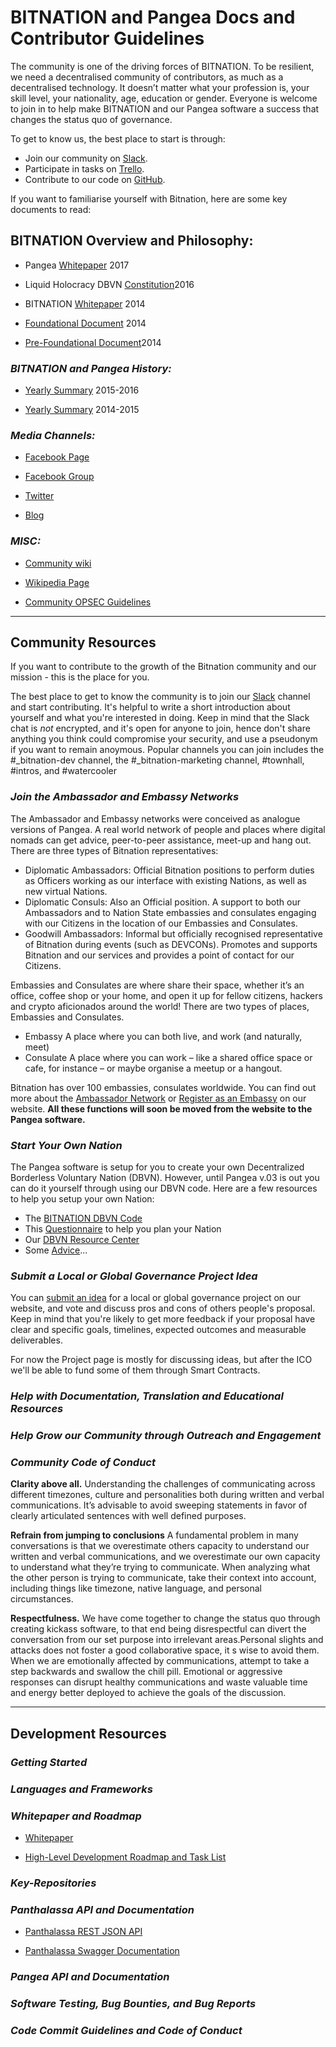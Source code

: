 # BITNATION and Pangea Docs and Contributor Guidelines


The community is one of the driving forces of BITNATION. To be resilient, we need a decentralised community of contributors, as much as a decentralised technology. It doesn’t matter what your profession is, your skill level, your nationality, age, education or gender. Everyone is welcome to join in to help make BITNATION and our Pangea software a success that changes the status quo of governance. 


To get to know us, the best place to start is through:


* Join our community on [Slack](https://bitn.slack.com).
* Participate in tasks on [Trello](https://trello.com/b/rb43zuUn/bitnation-dev).
* Contribute to our code on [GitHub](https://github.com/Bit-Nation).


If you want to familiarise yourself with Bitnation, here are some key documents to read:




## **BITNATION Overview and Philosophy:**


* Pangea [Whitepaper](https://docs.google.com/document/d/1lnbUKaCzy1F3yrI73bMoIOAqK9h5mwtwuA_1z9G2Cqg/edit) 2017

* Liquid Holocracy DBVN [Constitution](https://github.com/Bit-Nation/BITNATION-Constitution)2016

* BITNATION [Whitepaper](https://docs.google.com/document/d/1r_VqWrKQw07E06XAtMv_cZnFyBZma4PFTBJpM5GuzbA/edit) 2014

* [Foundational Document](https://docs.google.com/document/d/16HDB9AABa5rTOVFJj_8VLdOxgMguovLLAMviaTkZ1q4/edit) 2014

* [Pre-Foundational Document](https://blog.bitnation.co/what-is-bitnation-the-googlement/)2014



### **_BITNATION and Pangea History:_** 


* [Yearly Summary](https://steemit.com/introduce-yourself/@bitnation/bitnation-yearly-summary-the-year-of-pangea-by-tarkowski-tempelhof) 2015-2016

* [Yearly Summary](https://medium.com/@susannetarkowskitempelhof/bitnation-year-1-summary-6a1c40b4ee5a) 2014-2015



### **_Media Channels:_**


* [Facebook Page](https://www.facebook.com/Bitnation-Pangea-337620226422880/)

* [Facebook Group](https://www.facebook.com/groups/704796139595313/)

* [Twitter](https://twitter.com/MyBitNation)

* [Blog](https://steemit.com/@bitnation)



### **_MISC:_**



* [Community wiki](https://github.com/Bit-Nation/Pangea-Docs/wiki)

* [Wikipedia Page](https://www.wikiwand.com/en/Bitnation)

* [Community OPSEC Guidelines](https://docs.google.com/document/d/1E9uVmuW9_zhoStrcvkuK-3kg30ec7Qgj3qG4aK7IAic/edit)




-------




## **Community Resources**


If you want to contribute to the growth of the Bitnation community and our mission - this is the place for you.

The best place to get to know the community is to join our [Slack](https://bitn.slack.com) channel and start contributing.
It's helpful to write a short introduction about yourself and what you're interested in doing. Keep in mind that the Slack chat is *not* encrypted, and it's open for anyone to join, hence don't share anything you think could compromise your security, and use a pseudonym if you want to remain anoymous. Popular channels you can join includes the #_bitnation-dev channel, the #_bitnation-marketing channel, #townhall, #intros, and #watercooler



### *_Join the Ambassador and Embassy Networks_* 


The Ambassador and Embassy networks were conceived as analogue versions of Pangea. A real world network of people and places where digital nomads can get advice, peer-to-peer assistance, meet-up and hang out. There are three types of Bitnation representatives:

* Diplomatic Ambassadors: Official Bitnation positions to perform duties as Officers working as our interface with existing Nations, as well as new virtual Nations. 
* Diplomatic Consuls: Also an Official position. A support to both our Ambassadors and to Nation State embassies and consulates engaging with our Citizens in the location of our Embassies and Consulates. 
* Goodwill Ambassadors: Informal but officially recognised representative of Bitnation during events (such as DEVCONs). Promotes and supports Bitnation and our services and provides a point of contact for our Citizens. 

Embassies and Consulates are where share their space, whether it’s an office, coffee shop or your home, and open it up for fellow citizens, hackers and crypto aficionados around the world! There are two types of places, Embassies and Consulates.

* Embassy  A place where you can both live, and work (and naturally, meet)
* Consulate A place where you can work – like a shared office space or cafe, for instance – or maybe organise a meetup or a hangout.

Bitnation has over 100 embassies, consulates worldwide. You can find out more about the [Ambassador Network](https://bitnation.co/ambassador-network/) or [Register as an Embassy](https://bitnation.co/embassy-consulate-directory/) on our website. **All these functions will soon be moved from the website to the Pangea software.**



### *_Start Your Own Nation_*



The Pangea software is setup for you to create your own Decentralized Borderless Voluntary Nation (DBVN). However, until Pangea v.03 is out you can do it yourself through using our DBVN code. Here are a few resources to help you setup your own Nation:

* The [BITNATION DBVN Code](https://github.com/Bit-Nation/BITNATION-Constitution/tree/master/dapp)
* This [Questionnaire](https://s3-us-west-2.amazonaws.com/bitnationfiles/create-your-own-nation.pdf) to help you plan your Nation
* Our [DBVN Resource Center](https://bitnation.co/nations-resources/?la=en)
* Some [Advice](https://steemit.com/blockchain/@bitnation/create-your-own-nation-by-tarkowski-tempelhof)... 



### *_Submit a Local or Global Governance Project Idea_*



You can [submit an idea](https://bitnation.consider.it/?tab=Show%20all) for a local or global governance project on our website, and vote and discuss pros and cons of others people's proposal. Keep in mind that you're likely to get more feedback if your proposal have clear and specific goals, timelines, expected outcomes and measurable deliverables.

For now the Project page is mostly for discussing ideas, but after the ICO we'll be able to fund some of them through Smart Contracts. 



### *_Help with Documentation, Translation and Educational Resources_* 



### *_Help Grow our Community through Outreach and Engagement_*



### *_Community Code of Conduct_*


**Clarity above all.** Understanding the challenges of communicating across different timezones, culture and personalities both during written and verbal communications. It’s advisable to avoid sweeping statements in favor of clearly articulated sentences with well defined purposes. 

**Refrain from jumping to conclusions** A fundamental problem in many conversations is that we overestimate others capacity to understand our written and verbal communications, and we overestimate our own capacity to understand what they’re trying to communicate. When analyzing what the other person is trying to communicate, take their context into account, including things like timezone, native language, and personal circumstances. 
 
**Respectfulness.** We have come together to change the status quo through creating kickass software, to that end being disrespectful can divert the conversation from our set purpose into irrelevant areas.Personal slights and attacks does not foster a good collaborative space, it s wise to avoid them. When we are emotionally affected by communications, attempt to take a step backwards and swallow the chill pill. Emotional or aggressive responses can disrupt healthy communications and waste valuable time and energy better deployed to achieve the goals of the discussion. 

----------


## **Development Resources**

### *_Getting Started_*

### *_Languages and Frameworks_*

### *_Whitepaper and Roadmap_*

* [Whitepaper](https://docs.google.com/document/d/1lnbUKaCzy1F3yrI73bMoIOAqK9h5mwtwuA_1z9G2Cqg/edit)

* [High-Level Development Roadmap and Task List](https://trello.com/b/rb43zuUn/bitnation-dev)

### *_Key-Repositories_*

### *_Panthalassa API and Documentation_*

* [Panthalassa REST JSON API](https://github.com/Bit-Nation/BITNATION-Panthalassa/blob/master/api/api.go)

* [Panthalassa Swagger Documentation](https://github.com/Bit-Nation/BITNATION-Panthalassa/blob/master/api/panthalassa.yaml)

### *_Pangea API and Documentation_*

### *_Software Testing, Bug Bounties, and Bug Reports_*

### *_Code Commit Guidelines and Code of Conduct_*


